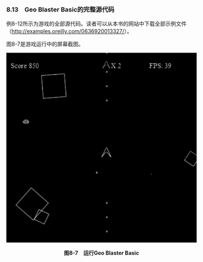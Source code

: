 ### 8.13　Geo Blaster Basic的完整源代码

例8-12所示为游戏的全部源代码。读者可以从本书的网站中下载全部示例文件（<a class="my_markdown" href="['http://examples.oreilly.com/0636920013327/']">http://examples.oreilly.com/0636920013327/</a>）。

图8-7是游戏运行中的屏幕截图。

![138.png](../images/138.png)
<center class="my_markdown"><b class="my_markdown">图8-7　运行Geo Blaster Basic</b></center>

